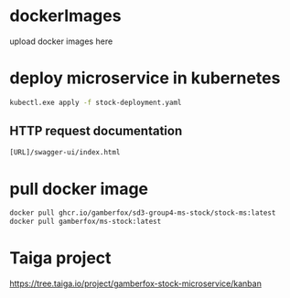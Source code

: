 # dockerImages

upload docker images here

# deploy microservice in kubernetes

```bash
kubectl.exe apply -f stock-deployment.yaml
```

## HTTP request documentation

```bash
[URL]/swagger-ui/index.html
```

# pull docker image

```bash
docker pull ghcr.io/gamberfox/sd3-group4-ms-stock/stock-ms:latest
docker pull gamberfox/ms-stock:latest
```


# Taiga project

https://tree.taiga.io/project/gamberfox-stock-microservice/kanban

